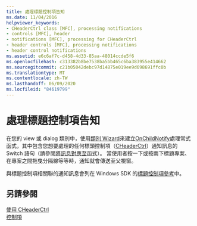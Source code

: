 ```yaml
---
title: 處理標題控制項告知
ms.date: 11/04/2016
helpviewer_keywords:
- CHeaderCtrl class [MFC], processing notifications
- controls [MFC], header
- notifications [MFC], processing for CHeaderCtrl
- header controls [MFC], processing notifications
- header control notifications
ms.assetid: e6c6af7c-d458-4d33-85aa-48014ccde5f6
ms.openlocfilehash: c313382b8be7538ba5bb465c6ba383955e414662
ms.sourcegitcommit: c21b05042debc97d14875e019ee9d698691ffc0b
ms.translationtype: MT
ms.contentlocale: zh-TW
ms.lasthandoff: 06/09/2020
ms.locfileid: "84619799"
---
```

# <a name="processing-header-control-notifications"></a>處理標題控制項告知

在您的 view 或 dialog 類別中，使用[類別 Wizard](reference/mfc-class-wizard.md)來建立[OnChildNotify](reference/cwnd-class.md#onchildnotify)處理常式函式，其中包含您想要處理的任何標頭控制項（[CHeaderCtrl](reference/cheaderctrl-class.md)）通知訊息的 Switch 語句（請參閱[將訊息對應至](reference/mapping-messages-to-functions.md)函式）。 當使用者按一下或按兩下標題專案、在專案之間拖曳分隔線等等時，通知就會傳送至父視窗。

與標題控制項相關聯的通知訊息會列在 Windows SDK 的[標題控制項參考](/windows/win32/controls/header-control-reference)中。

## <a name="see-also"></a>另請參閱

[使用 CHeaderCtrl](using-cheaderctrl.md)<br/>
[控制項](controls-mfc.md)
